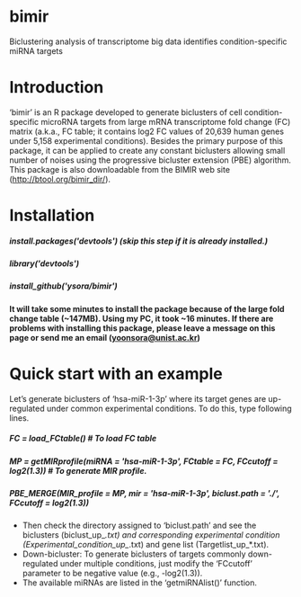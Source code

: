 # bimir
Biclustering analysis of transcriptome big data identifies condition-specific miRNA targets

# Introduction
‘bimir’ is an R package developed to generate biclusters of cell condition-specific microRNA targets from large mRNA transcriptome fold change (FC) matrix (a.k.a., FC table; it contains log2 FC values of 20,639 human genes under 5,158 experimental conditions). Besides the primary purpose of this package, it can be applied to create any constant biclusters allowing small number of noises using the progressive bicluster extension (PBE) algorithm. This package is also downloadable  from the BIMIR web site (http://btool.org/bimir_dir/).

# Installation
##### install.packages('devtools') (skip this step if it is already installed.)
##### library('devtools')
##### install_github('ysora/bimir')

#### It will take some minutes to install the package because of the large fold change table (~147MB). Using my PC, it took ~16 minutes. If there are problems with installing this package, please leave a message on this page or send me an email (yoonsora@unist.ac.kr)

# Quick start with an example
Let’s generate biclusters of ‘hsa-miR-1-3p’ where its target genes are up-regulated under common experimental conditions. To do this, type following lines.
##### FC = load_FCtable() # To load FC table
##### MP = getMIRprofile(miRNA = 'hsa-miR-1-3p', FCtable = FC, FCcutoff = log2(1.3)) # To generate MIR profile.
##### PBE_MERGE(MIR_profile = MP, mir = 'hsa-miR-1-3p', biclust.path = './', FCcutoff = log2(1.3))

- Then check the directory assigned to ‘biclust.path’ and see the biclusters (biclust_up_*.txt) and corresponding experimental condition (Experimental_condition_up_*.txt) and gene list (Targetlist_up_*.txt).
- Down-bicluster: To generate biclusters of targets commonly down-regulated under multiple conditions, just modify the ‘FCcutoff’ parameter to be negative value (e.g., -log2(1.3)).
- The available miRNAs are listed in the ‘getmiRNAlist()’ function.
